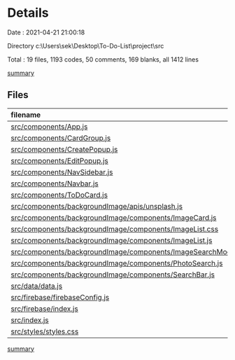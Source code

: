 # Details

Date : 2021-04-21 21:00:18

Directory c:\Users\sek\Desktop\To-Do-List\project\src

Total : 19 files,  1193 codes, 50 comments, 169 blanks, all 1412 lines

[summary](results.md)

## Files
| filename | language | code | comment | blank | total |
| :--- | :--- | ---: | ---: | ---: | ---: |
| [src/components/App.js](/src/components/App.js) | JavaScript | 16 | 0 | 4 | 20 |
| [src/components/CardGroup.js](/src/components/CardGroup.js) | JavaScript | 285 | 29 | 39 | 353 |
| [src/components/CreatePopup.js](/src/components/CreatePopup.js) | JavaScript | 74 | 0 | 5 | 79 |
| [src/components/EditPopup.js](/src/components/EditPopup.js) | JavaScript | 117 | 5 | 11 | 133 |
| [src/components/NavSidebar.js](/src/components/NavSidebar.js) | JavaScript | 111 | 5 | 15 | 131 |
| [src/components/Navbar.js](/src/components/Navbar.js) | JavaScript | 24 | 0 | 4 | 28 |
| [src/components/ToDoCard.js](/src/components/ToDoCard.js) | JavaScript | 97 | 1 | 8 | 106 |
| [src/components/backgroundImage/apis/unsplash.js](/src/components/backgroundImage/apis/unsplash.js) | JavaScript | 7 | 0 | 1 | 8 |
| [src/components/backgroundImage/components/ImageCard.js](/src/components/backgroundImage/components/ImageCard.js) | JavaScript | 31 | 0 | 11 | 42 |
| [src/components/backgroundImage/components/ImageList.css](/src/components/backgroundImage/components/ImageList.css) | CSS | 9 | 0 | 1 | 10 |
| [src/components/backgroundImage/components/ImageList.js](/src/components/backgroundImage/components/ImageList.js) | JavaScript | 14 | 1 | 3 | 18 |
| [src/components/backgroundImage/components/ImageSearchModal.js](/src/components/backgroundImage/components/ImageSearchModal.js) | JavaScript | 81 | 5 | 10 | 96 |
| [src/components/backgroundImage/components/PhotoSearch.js](/src/components/backgroundImage/components/PhotoSearch.js) | JavaScript | 25 | 0 | 6 | 31 |
| [src/components/backgroundImage/components/SearchBar.js](/src/components/backgroundImage/components/SearchBar.js) | JavaScript | 45 | 0 | 7 | 52 |
| [src/data/data.js](/src/data/data.js) | JavaScript | 32 | 1 | 2 | 35 |
| [src/firebase/firebaseConfig.js](/src/firebase/firebaseConfig.js) | JavaScript | 11 | 1 | 4 | 16 |
| [src/firebase/index.js](/src/firebase/index.js) | JavaScript | 120 | 2 | 18 | 140 |
| [src/index.js](/src/index.js) | JavaScript | 5 | 0 | 2 | 7 |
| [src/styles/styles.css](/src/styles/styles.css) | CSS | 89 | 0 | 18 | 107 |

[summary](results.md)